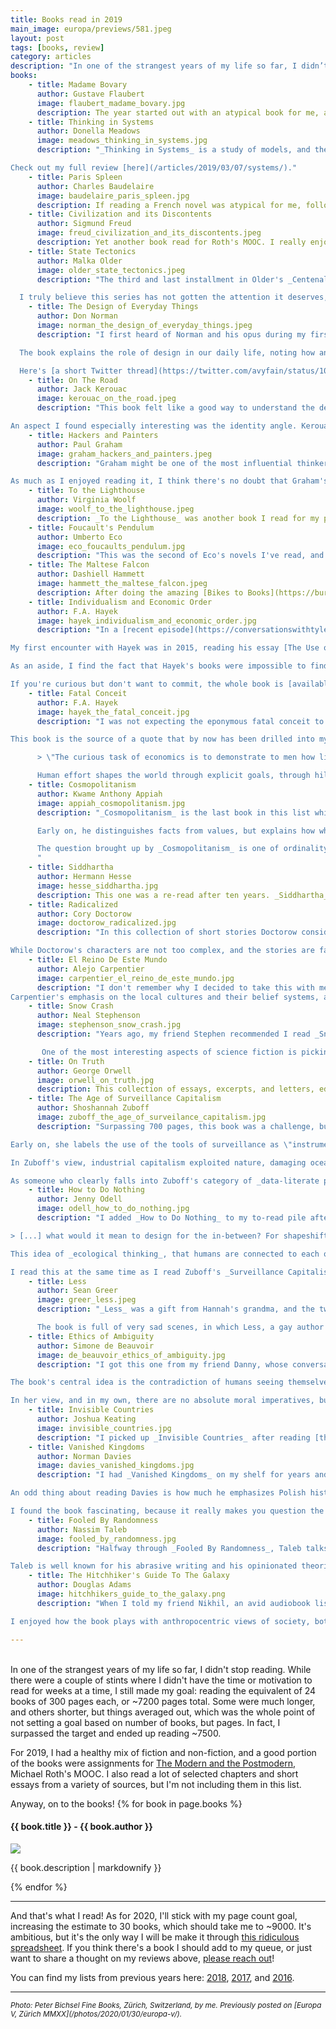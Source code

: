 ```yaml
---
title: Books read in 2019
main_image: europa/previews/581.jpeg
layout: post
tags: [books, review]
category: articles
description: "In one of the strangest years of my life so far, I didn’t stop reading. While there were a couple of stints where I didn’t have the time or motivation to read for weeks at a time, I still made my goal: reading the equivalent of 24 books of 300 pages each, or ~7200 pages total."
books:
    - title: Madame Bovary
      author: Gustave Flaubert
      image: flaubert_madame_bovary.jpg
      description: The year started out with an atypical book for me, a piece of French literature that was assigned reading for the MOOC on Modernism and Postmodernism mentioned above. The novel critiques the rise of the bourgeoisie and their desire for climbing the social ladder, which explained its inclusion in the course. I went in thinking I wouldn't enjoy it, but the notes on gender roles and class difference, paired with the dichotomies of urban vs. rural life and religious vs. scientific thought through the eyes of XIX century French people made it worth my time. Flaubert does an outstanding job of delineating the boundaries of the worlds in which his characters develop as the middle class carves itself a spot in society, and I finished the book with a deeper understanding of the historical context in which it unfolds.
    - title: Thinking in Systems
      author: Donella Meadows
      image: meadows_thinking_in_systems.jpg
      description: "_Thinking in Systems_ is a study of models, and the ways in which seemingly unrelated problems can be understood using the toolset of stock and flow analysis. Meadows argues that common structures arise from the interaction of simple sub-systems, and that by pattern-matching against a few archetypes we can grasp the long term behavior of many systems. She suggests that we should treat complex system structure as the source of behavior, and think of everything else as epiphenomena. Paraphrasing Meadows, we can use the fact that similar feedback loops lead to similar dynamics to simplify the task of understanding the world around us. I enjoyed reading it, but it felt like a shallow recap of things I had studied before. It's likely not worth reading if you have an engineering background. If you have a suggestion for a good modern follow up that is more technical, I'd love to hear it.\n

Check out my full review [here](/articles/2019/03/07/systems/)."
    - title: Paris Spleen
      author: Charles Baudelaire
      image: baudelaire_paris_spleen.jpg
      description: If reading a French novel was atypical for me, following it with French poetry was even further from the ordinary. This was also part of Roth's class. The book is comprised of 50 prose poems on the beauty and despair of the modern city, touching on morality, time, poverty, envy, class conscience, and guilt. While Baudelaire describes XIX century Paris specifically in his poems, it's very strange how many of the same ideas could be used to describe the relationships between the strangers sharing a city in 2020 San Francisco or New York. It's almost as if most humans are awful with each other everywhere, and at every point in time.
    - title: Civilization and its Discontents
      author: Sigmund Freud
      image: freud_civilization_and_its_discontents.jpeg
      description: Yet another book read for Roth's MOOC. I really enjoyed the first few chapters, with their focus on history, religion, and the organization of society, including some theorizing on the origins of its rules, but the second half was too abstract and repetitive. In _Civilization and its Discontents_, Freud explores the tensions between individuality and society. He asks us to consider how strange it is that modern society develops institutions as palliative measures against the displeasures of life — think religion and media — and that those same tools ultimately make us feel worse, being the source for much of our misery. His argument revolves around the balancing act we all have to take part in between personal desires and society's expectations. He makes a critique of the role that religion and the modern state take in setting those expectations, which aligned pretty well with some of my own views. The analysis seems convincing, but a lot of the claims are simply not supported by any evidence, and the reader is supposed to take the author's conjectures as true, which I did not care for. I don't think I will be reading more Freud soon.
    - title: State Tectonics
      author: Malka Older
      image: older_state_tectonics.jpeg
      description: "The third and last installment in Older's _Centenal Cycle_ series. Like its two predecessors, State Tectonics takes the reader through a diverse global stage as it tells the story of a speculative social system and its growing pains. Also, like the two previous volumes, _State Tectonics_ touches on ideas of how democracy is strained when there is no agreement on shared objective truths, and questions whether such consensus is possible or even desirable. The narrative is set five years after the end of _Null States_, and the story line continues smoothly with the same characters more or less where you'd expect them to go after a few years. In this book there is an even deeper exploration of the conflict between top down and bottom up approaches to gathering and distributing information as the main characters come to the conclusion that there is no such thing as neutrality.\n

  I truly believe this series has not gotten the attention it deserves, and while I didn't enjoy State Tectonics as much as the previous two in the series, I will likely end up re-reading all three. Older has a lot of layers packed in here, and she does a great job of shining a light on real problems that the rest of us are barely scratching the surface on. I'm excited to see where her work takes her next."
    - title: The Design of Everyday Things
      author: Don Norman
      image: norman_the_design_of_everyday_things.jpeg
      description: "I first heard of Norman and his opus during my first year at Northwestern, where every engineering freshman has to take a class on design and communication. Norman is one of the founders of the engineering school's Design Institute, so probably he had a hand in the original curriculum of that class, and still holds some influence in his position as an emeritus professor.\n

  The book explains the role of design in our daily life, noting how an average person interacts with tens of thousands of objects, and how learning to use each one takes time and effort. The designer's job in Norman's eyes is to think of how objects and processes can be built to minimize the amount of time necessary to use or understand them, but more importantly to reduce the chance of user errors. \"If an error is possible, someone will make it\" was one of the lines in the book that I related to the most as a software engineer. Half of the programmer's job is thinking of all the ways in which things could go wrong, and the edge cases that require special handling. Importantly, people also design the tools with which we design, and we can build constraints into those tools to help our future selves avoid mistakes in the creation process. Norman's ideas are very straightforward, and many of his examples are famous by now, like his example of door handles that indicate _push_ or _pull_, or the many ways in which a diskette could be inserted in a computer (translating today to the [painful USB-A standard](https://pbs.twimg.com/media/Dz05QvqUYAAapau?format=jpg)). However, while the ideas are simple, keeping them present in the creative process is really tough, particularly while satisfying many other constraints.\n

  Here's [a short Twitter thread](https://twitter.com/avyfain/status/10981001150786928640) with a few excerpts that I compiled as I was reading, but I do very much recommend reading the whole thing. It will be worth your time, and make you see the objects in your daily life in a new light."
    - title: On The Road
      author: Jack Kerouac
      image: kerouac_on_the_road.jpeg
      description: "This book felt like a good way to understand the development of culture in mid-century US, and a good (although narrow) view of the lower middle class lifestyle of San Franciscans back then. Of course, I knew of the Beats. I live in San Francisco and often hang out at City Lights and the surrounding area in North Beach, but this was my first time reading one of their main works. The book is a fun read, and I really enjoyed the twisting and turning trips that Sal and Dean went on, meeting friends and strangers along the way.\n

An aspect I found especially interesting was the identity angle. Kerouac writes \"I thought of all my friends from one end of the country to the other and how they were really all in the same vast backyard doing something so frantic and rushing about\" which reminded me of [Imagined Communities](https/articles/2018/01/07/books#imagined-communities), and the role that shared time plays in our identities. In _On The Road_, shared time and culture comes from media, especially music. I found it notable that when Kerouac talks about his friends _in a shared vast backyard_, the yard is limited to the United States, and perhaps a bit of its bordering neighbors where his friends might have percolated to. Later in the book the backyard expands to a crew of Mexicans in Bakersfield and Sabinal. I found the book to be very much an artifact of American culture, which was part of what made it worthwhile."
    - title: Hackers and Painters
      author: Paul Graham
      image: graham_hackers_and_painters.jpeg
      description: "Graham might be one of the most influential thinkers in Silicon Valley. I've been reading his work for years, and a few years ago I even spent some time [analyzing the hidden network behind his essays](/projects/2015/03/07/pg/), so _Hackers and Painters_ had been on my to-read list for a while. Much like the essays he posts on [his site](http://paulgraham.com/articles.html), the ones featured in this book cover a lot of ground: from super nerdy treatises on programming languages (particularly Lisp), to quick thoughts on entrepreneurial strategies, analyses on culture and wealth, education, history and more. Throughout the book, Graham makes sure to pepper in aphorisms on the relationships between art, history, and innovation.\n

As much as I enjoyed reading it, I think there's no doubt that Graham's best essays follow this book. If you are interested in startups, you can't miss [Before the Startup](http://paulgraham.com/before.html), [Do Things That Don't Scale](http://paulgraham.com/ds.html), [Default Alive or Dead](http://paulgraham.com/aord.html), and [Startup = Growth](http://paulgraham.com/growth.html), etc... However, make sure not to drink too much [kool-aid](https://www.leveragedsellout.com/2014/02/the-book-of-graham/) — after all, the Bay Area is well known for it."
    - title: To the Lighthouse
      author: Virginia Woolf
      image: woolf_to_the_lighthouse.jpeg
      description: _To the Lighthouse_ was another book I read for my philosophy course. While it is considered one of the best novels of the XX Century, out of all of the stuff I read for my class it was possibly the one I found the most boring and confusing. Woolf weaves the story of a family through their visits to their summer house where friends and visitors often come over for social events. The occurrence of World War I completely changes the characters’ tone between the first and last sections of the book, sharply expressing the central theme of how the passing of time affects human relationships with others, and with themselves.  _To the Lighthouse_ is a study on human perception, with the same objects, standing in for different metaphors and different meanings for different characters, sometimes in the same moment, and sometimes spanning years. There were interesting passages, and some of the characters' inner-dialogues were compelling, but ultimately I don't think the book was engaging enough to recommend.
    - title: Foucault's Pendulum
      author: Umberto Eco
      image: eco_foucaults_pendulum.jpg
      description: "This was the second of Eco's novels I've read, and I enjoyed it even more than _The Name of the Rose_. The _Pendulum_ follows a group of editors as they develop a vanity press as a side business, inviting authors of occult and mystical topics to publish their works. As the plot develops, the editors start to believe some of the conspiracy theories being pandered by their clients, and ultimately end up learning too much, endangering themselves by association. The kabbalistic references and the esoteric spiritual stuff went a bit too far for my taste, but Eco's play with intertextuality, along with his mixing of history and fiction was just wonderful. Perhaps my favorite thing about the book was the characters' transition from skeptics to credulous followers, and the way in which they show that we're all susceptible to a cohesive narrative."
    - title: The Maltese Falcon
      author: Dashiell Hammett
      image: hammett_the_maltese_falcon.jpeg
      description: After doing the amazing [Bikes to Books](https://burritojustice.com/bikes-to-books-map/) tour of San Francisco, and hearing of the murder of Miles Archer, I was inspired to pick up _The Maltese Falcon_ and dive into the mystery genre for the first time. Instead of reading it, I listened to the audiobook, which made the book feel like the film noir classic that it is. It follows detective Sam Spade as he investigates a set of murders linked to the search for a falcon statuette. There aren't many surprises in terms of character development, but the plot itself is full of twists, and written in an unabashedly 20's tone. If the _Falcon_ seems full of obvious tropes, it is likely because Hammett built the template for the authors that came after him.
    - title: Individualism and Economic Order
      author: F.A. Hayek
      image: hayek_individualism_and_economic_order.jpg
      description: "In a [recent episode](https://conversationswithtyler.com/episodes/russ-roberts/) of _Conversations with Tyler_, the host, Tyler Cowen, asked Russ Roberts which of Hayek's books had influenced him the most. Russ replied with _The Fatal Conceit_, but added that he points people to read Hayek's essays in _Individualism and Economic Order_ to get acquainted with his work first instead. So here we are.\n

My first encounter with Hayek was in 2015, reading his essay [The Use of Knowledge in Society](https://fee.org/articles/the-use-of-knowledge-in-society) (which is included in this book) after my Money and Banking professor suggested it while discussing my interest in agent-based modeling and emergent behavior. Little did I know how much that conversation would influence my views. The essays in this collection mostly revolve around the pervasiveness of _knowledge problems_ and our lack of tools to get to optimal answers analytically in a complex world, but cover a broad set of topics, from political philosophy to language, history, and science. There's a lot of deep thinking here on human incentives, social bonds, the organization of society, and more. On the other hand, Hayek also spends time on discussions that seem for the most part irrelevant today, such as the direct attacks on Soviet planning. If I had to recommend an essay from this set other than _Use of Knowledge_, it'd have to be [Individualism: True and False](https://fee.org/articles/individualism-true-and-false/), less so for the controversy between the strains of liberalism it tries to explain, but instead for its arguments for local knowledge and the value of individual decisionmaking in the concentric circles around each one of us as individuals. Hayek's work is accessible, but densely packed and layered. It'll take me a few re-reads to fully understand his positions.\n

As an aside, I find the fact that Hayek's books were impossible to find quite troubling. My [dismayed tweets](https://twitter.com/avyfain/status/1140304154109235201) about the search for a the book in both SF and in Boston didn't help me find a local bookstore carrying it, but it inspired my brother Max and my twitter friend [Dave Skott](https://twitter.com/dskott) to gift me a copy each, and the same tweets led to a fun evening in Cambridge with Jack Diedrich. A big thank you to each of them!\n

If you're curious but don't want to commit, the whole book is [available as a pdf](https://cdn.mises.org/Individualism%20and%20Economic%20Order_4.pdf) from the Mises Institute."
    - title: Fatal Conceit
      author: F.A. Hayek
      image: hayek_the_fatal_conceit.jpg
      description: "I was not expecting the eponymous fatal conceit to be as basic as the belief \"that man can shape the world around him according to his wishes.\" This might be one of the most basic ideas behind Hayek's thinking, and at face value it sounds simple, but it is beyond subtle. Humans are not good at figuring out first and second order effects, and while we think we can grasp the relationships between different systems, most of the world around us is full of interaction effects that can't be easily untangled.\n

This book is the source of a quote that by now has been drilled into my brain:\n

      > \"The curious task of economics is to demonstrate to men how little they really know about what they imagine they can design.\"\n

      Human effort shapes the world through explicit goals, through hill climbing, but perhaps most importantly through unintended consequences."
    - title: Cosmopolitanism
      author: Kwame Anthony Appiah
      image: appiah_cosmopolitanism.jpg
      description: "_Cosmopolitanism_ is the last book in this list which I read for my class on modernism, which only assigned a single chapter from it, but I found the arguments so convincing that I went on to read the whole thing. The book wrests with the idea of moral relativism, one which I discovered as a teenager debating rabbis peddling their _objective_ truths. It was exactly my kind of book. Appiah starts out on his search for a moral middle ground with Sir Richard Francis Burton's analogy of a broken mirror, each shard of which reflects one part of a complex truth from its own particular angle. Most of us think that our little shard of mirror reflects the whole. Appiah instead takes the metaphor further: it's not a single mirror, but instead \"lots of mirrors, lots of moral truths.\" The book then goes on to try and develop a way to deal with this lack of objectivity in a globalized world.\n

      Early on, he distinguishes facts from values, but explains how what we consider factful science in the end is just a narrative. For example, our explanation of how boiling water kills germs in it to make it pure might as well be the primitive villager's explanation of fire cleaning the evil spirits from the water - we don't truly understand the process, so our \"fact\" of germs is as true as the villager's \"evil spirits.\" They're both useful abstractions to help us deal with the world. Science, as an institution, allows us to refine our ideas and to get to deeper and more correct explanations, but it by definition relies on the falsifiability of facts. What is not falsifiable, however, is that we have a shared experience. We live in the same world, and interact in the same time scales, while we might not share the same stories about why things are the way they are, we have obligations to each other because our decisions affect the possible lives of others around us. As Appiah says, \"the real challenge to cosmopolitanism isn’t the belief that other people don't matter at all, its the belief that they don’t matter very much.\"\n

      The question brought up by _Cosmopolitanism_ is one of ordinality. Assuming we agree to disagree, and that different people's values can all be valid at the same time, in times of conflict how do we decide whose values are more important, and who must yield? Here, the unit might be the nuclear family, the tribe, or the nation. It boils down to a question of _us versus them_, and I don't think Appiah pretends to have the answer.
      "
    - title: Siddhartha
      author: Hermann Hesse
      image: hesse_siddhartha.jpg
      description: This one was a re-read after ten years. _Siddhartha_ is a novel about life and its many stages, and finding peace in the flow of time. The plot spans the lifetime of the main character, but I was surprised by how little I remembered of the second half of the story. It narrates the life of a young man who leaves his home in search for enlightenment. In his quest, young Siddhartha latches onto new philosophies, and rejects them in turn, until he finds himself disillusioned and decides to lead a simpler life as a ferryman on a river, ultimately being fulfilled. The book is short, but packs a lot of important questions.
    - title: Radicalized
      author: Cory Doctorow
      image: doctorow_radicalized.jpg
      description: "In this collection of short stories Doctorow considers issues at the intersection of technology and politics, with each story focusing on a completely different topic. The book opens with _Unauthorized Bread_, my favorite of the four, where a young marginalized refugee learns to hack her way around the DRM system in her subsidized apartment complex, empowering her immigrant neighbors by teaching them to jailbreak their devices, along the way challenging the economic system that allows her and her family to stay there. I didn’t think a story about toasters could be this fun. Next up, _Model Minority_ discusses the problems of police brutality through a Superman-like character. It raises interesting questions about immigration and identity, but out of the four stories it was probably the one I liked the least, perhaps because I'm generally allergic to superheroes. The eponymous _Radicalized_ is a critique of the healthcare system in the US. It explores the ways in which social media can be both a source of solace, as well as a catalyst for change that can pull us into fanaticism. It is a clever way to make us confront the dangers of [base rate fallacies](https://en.wikipedia.org/wiki/Base_rate_fallacy). Lastly, _Masque of the Red Death_ is a modern take on Edgar Allan Poe's [namesake story](https://en.wikipedia.org/wiki/The_Masque_of_the_Red_Death), following a prepper VC and his friends as they save themselves from the collapse of civilization. The story reads as a dark parody of the kind of disaster that could lead to the communities that Doctorow writes about in [Walkaway](https://faingezicht.com/articles/2018/01/07/books/#walkaway).\n

While Doctorow's characters are not too complex, and the stories are fairly linear, I found them to be fun, and more importantly they made me wonder about whether the world we live in today could become one of Doctorow's worlds. For better and for worse, his speculative futures seem pretty possible."
    - title: El Reino De Este Mundo
      author: Alejo Carpentier
      image: carpentier_el_reino_de_este_mundo.jpg
      description: "I don't remember why I decided to take this with me when I went back home last year. Carpentier's book was assigned reading in high school, and like the responsible student that I was, I skipped it. _El Reino De Este Mundo_ is a historical novel that tells the events of the Haitian Revolution at the turn of the nineteenth century through the eyes of a slave. While the book narrates real historical events, it is brimming with characters with magical powers, and many unexplainable situations. In the prologue, Carpentier calls this style _lo real maravilloso_, a precursor to the later Latin American literature movement that became magical realism.\n
Carpentier's emphasis on the local cultures and their belief systems, and the effect those had on the events of the revolution makes the book read like a comparative analysis with the French colonizers as he draws stark parallels between the two set of characters. Not knowing anything about the history of Haiti probably made the experience of reading _El Reino De Este Mundo_ worse, but it was still enjoyable. "
    - title: Snow Crash
      author: Neal Stephenson
      image: stephenson_snow_crash.jpg
      description: "Years ago, my friend Stephen recommended I read _Snow Crash_ (some of his thoughts on it [here](https://hackernoon.com/snow-crash-revisited-grokking-a-satire-of-mimesis-23de3ac05f47). It took some time but I made it. I'd place _Snow Crash_ in a similar category to _Neuromancer_: a novel whose imagined technologies went from being impossibly abstract and elusive to unavoidable, almost certain. It is baffling to think this book was published before I was born. The novel develops in a not-too-distant future, where a virtual reality successor to the Internet called the Metaverse acts as a parallel world to our own. Playing with concepts from anthropology, religion, linguistics, and more, Stephenson creates an immersive world where computer nerds, organized crime bosses, international terrorists, and skateboard couriers fight each other for control.\n

       One of the most interesting aspects of science fiction is picking up on things which the author could not imagine a future world missing. You're meant to expect the imagined futures of high tech innovations, but not things like _Neuromancer_'s anachronistic payphone calls or _Snow Crash_'s pizza delivery. _Snow Crash_ is full of these little easter eggs, which makes it all the more amusing."
    - title: On Truth
      author: George Orwell
      image: orwell_on_truth.jpg
      description: This collection of essays, excerpts, and letters, edited by Adam Hochschild, is an exercise in showcasing Orwell's thoughts as if he were writing today, in the age of alternative facts and fake news. Writing in the 40s, Orwell distills tensions between democracy and war, conflicts of national identity and belonging, and the changing time scales of shared truth. Orwell's writing is great, as I expected, but I found the book repetitive, and the use of over-designed pullout quotes and odd layouts to be distracting. I'd assume there are better collections out there.
    - title: The Age of Surveillance Capitalism
      author: Shoshannah Zuboff
      image: zuboff_the_age_of_surveilance_capitalism.jpg
      description: "Surpassing 700 pages, this book was a challenge, but only a few pages in its content already felt monumental, defining. In her book, Zuboff defines surveillance capitalism as a new form of market accumulation, one in which the population is surveilled by corporations and harvested for their behavioral data. She further claims that modern tech companies operate under economic incentives that undermine human self-determination, building prediction models that shape our world, and our decisions. Reading it reminded me of Seeing Like A State, and the ways in which [high modernism](https://en.wikipedia.org/wiki/High_modernism) pushed for more legible societies. This is more of the same, but on software-powered steroids. Her conclusions are alarming, bordering on fodder for the ongoing moral panic around the power of big tech, but I found her perspective valuable.\n

Early on, she labels the use of the tools of surveillance as \"instrumentarianism,\" designating its \"expression in a ubiquitous sensate, networked, computational infrastructure\" as the _Big Other_. Perhaps coincidentally, Lacan uses the same phrasing (\"the Big Other\") to describe the frame of language and law we are all born into. Zuboff’s fear, which I share, is that we’re moving to a world where individuals can’t opt out of this surveillance capitalist system, much like one has no choice but to accept and develop in the environment of a Lacanian \"Big Other.\"\n

In Zuboff's view, industrial capitalism exploited nature, damaging oceans, forests, and rivers, while surveillance capitalism exploits human nature, damaging the social bonds between us and our sense of self through learned helplessness and habituation. She draws parallels between the rise of industrial capitalism and mass production to the rise of surveillance capital. She compares each era's leaders' calls for technological inevitability and the fights against the regulation of their enterprises, pointing out the previous eras' businessmen’s complaints mirror those of today. Sure, transparency and respect for privacy would inconvenience their business models, and so did environmental regulation for industrial capital long ago, but we’re better off for it. Throughout the book, she builds a case against tech companies self-regulating, reviewing the history of how companies like Google and Facebook came about and noting that the incentives behind their enterprises from their inception necessitated the ability to extract information from their users.\n

As someone who clearly falls into Zuboff's category of _data-literate priests_, literally building experimentation and analytics systems for one of these big companies, reading _The Age of Surveillance Capitalism_ was tough, even if I can find solace in my company's policies around privacy. Zuboff doesn't have a specific call to arms, but instead attempts to build a framework and a language, to steep it in historical perspective, and to provide us important questions to continue the ongoing discussion with a more constructive toolkit. She invites us to tackle the inherent tradeoffs in these technologies head on. We're all using these \"free\" services voluntarily, because they provide us value, but most of us don't realize their true cost. I hope Zuboff's framing becomes more widespread. Making the asymmetries involved more explicit and pointing out the hidden incentive structures is a laudable goal."
    - title: How to Do Nothing
      author: Jenny Odell
      image: odell_how_to_do_nothing.jpg
      description: "I added _How to Do Nothing_ to my to-read pile after reading Odell's wonderful essay [Designing for the In-Between](https://medium.com/s/world-wide-wtf/designing-for-the-in-between-hybrids-1990s-net-art-and-a-giant-floating-worm-34be64b872d3), a recommendation I got from Alvaro Videla on the liminal space of our identities, biology, art, etc, and thoroughly enjoying it. Her book asks a lot of the same questions as this essay, pushing the reader to consider the arbitrariness of the categories and taxonomies in which we organize ourselves and the world around us:\n

> [...] what would it mean to design for the in-between? For shapeshifting selves, for emergent alliances, for ambiguity, for contradiction? What would a social network look like that isn’t extractive, that would not appropriate but rather _accommodate_ individuals and the not-quite-one, not-quite-two nature of actual interaction and identity? What’s the opposite of a trigger? How do you design for patience, for subtlety? Is it possible to build a system that’s as alive as we are?\n

This idea of _ecological thinking_, that humans are connected to each other and to our environment in subtle ways, was refreshing, and now I see it everywhere. While the title is misleadingly self-help-y (there is no guide or tutorial in this _how to_ book), and the book felt a bit longer than it should have been, I really appreciated the wide-ranging perspectives that it had to offer on today's zeitgeist of ideological crises and how to react to it. If anything, Odell's book is an argument in favor of nuance over clear cut definitions. Is the organism the bee, or the beehive? Is a person from one place, or many? Which pieces of our identities and personalities fall somewhere along a spectrum, and not on a clear A or B?\n

I read this at the same time as I read Zuboff's _Surveillance Capitalism_, and was curiously surprised by the parallel references. Both authors summon examples from Skinner, Arendt, etc, to make similar arguments about the human condition. I couldn't figure out if there was a relationship between the two beyond plain common influences, but it felt serendipitous to go back and forth between them and see two faces of the same coin."
    - title: Less
      author: Sean Greer
      image: greer_less.jpeg
      description: "_Less_ was a gift from Hannah's grandma, and the two of us read it together in bits throughout the year. Unfortunately, this meant reading without much continuity, which made the experience less than ideal for a novel where years of the protagonist's life are compressed into flashbacks and retellings during his travels. We'd often lose track of the characters, and be confused about where in the world Arthur Less was, or had been. The fact that there were constant self-referential notes and other very meta comments didn't make things more clear.\n

      The book is full of very sad scenes, in which Less, a gay author living in San Francisco, swings between confronting and escaping his past and what he sees as the failings of his life, both personally and professionally. The book's structure is creative, and I wasn't sure where Greer was taking us in his empathy-building adventure, which made it an interesting light read. After all the heartbreak that Greer puts Less through, from where I sit, the story of Arthur Less is not so bad."
    - title: Ethics of Ambiguity
      author: Simone de Beauvoir
      image: de_beauvoir_ethics_of_ambiguity.jpg
      description: "I got this one from my friend Danny, whose conversations with me often end up in existential doubts. I found De Beauvoir's writing to be obtuse and inaccessible, especially considering that _Ethics of Ambiguity_ is supposed to be one of the more approachable existentialist texts. The translation might be part of it, but more often than not I felt like full sentences didn't have any logical meaning, were not really falsifiable, and only were there to sound pompous.\n

The book's central idea is the contradiction of humans seeing themselves as the only free agent in a world of objects, while being in turn an object for others. Classifying people into different buckets based on their relationship to freedom, de Beauvoir explains how the child's realization that the world around us is not static marks a juncture at which each one of us must either submit to our environment as ready-made or decide to try and change it. We can either take the values and ideas imposed on us by the time and place that we're born into, or we can question them and make our own decisions of how to live life. She further subdivides the groups that recognize their own freedom into into nihilists, adventurers, etc.\n

In her view, and in my own, there are no absolute moral imperatives, but there is a real world around us that constrains what we can and can't do. Understanding we have choices while developing ourselves in this setting is the source of our humanity, with ambiguity stemming from the challenge of making meaning out of the meaningless."
    - title: Invisible Countries
      author: Joshua Keating
      image: invisible_countries.jpg
      description: "I picked up _Invisible Countries_ after reading [this thread](https://twitter.com/balajis/status/1162421314759450624) from Balaji Srinivasan on \"M&A for countries.\" It is easy to forget that the current paradigm of every bit of land being assigned to a political entity through mutual recognition with its peers is relatively new. Keating makes a compelling case against the concept of Westphalian sovereignty and it's modern U.N. sponsored expression by bringing specific examples that are incongruent with our mental model of what a country _is_, including new de-facto states like Abkhazia and centuries-old organizations like the Knights of Malta. Importantly, Keating's book is more descriptive than prescriptive. He doesn't try to propose a new world order, but instead tries to poke holes in very ingrained notions of how the world works. Keating keeps things interesting by bringing in specific examples from his travels. For such a dense and nuanced topic, his accessible writing definitely helps drive the point home."
    - title: Vanished Kingdoms
      author: Norman Davies
      image: davies_vanished_kingdoms.jpg
      description: "I had _Vanished Kingdoms_ on my shelf for years and started reading it at the beginning of the year, but dropped it and re-started after six months. The structure of the book is pretty unique. Each chapter covers the history of a specific place/empire in three sections: First, Davies presents a bit of what exists there today, in modern times. Then, he brings up a historical sketch of its ancient peoples and rulers (this piece forms the bulk of each chapter). Lastly, he tells us if and how those empires are remembered in the places’ collective memory. Davies goes broad in geography as well as in eras covered, presenting the precursors to most of today's European nations. The author does a really good job of painting a full picture of each of these places and their peoples. Not being a history buff, I found myself in many Wikipedia rabbit holes.\n

An odd thing about reading Davies is how much he emphasizes Polish history. I never knew how pivotal Poland's role was in the development of modern Europe. This is especially ironic considering I'm the descendant of Polish Jewish immigrants, but I guess they never really saw themselves as Poles until they were externally defined as such by Costa Ricans that didn't know better. I wish I knew more about how my great grandfather made it from Poland to Berlin, or how my dad's side of the family landed in Żelechów, and which of the places/nations Norman discusses they identified with, if any. Unfortunately, even recent history can get lost.\n

I found the book fascinating, because it really makes you question the cohesiveness of groups of people that today are taken for granted, the arbitrariness of borders, and the unequivocal path dependence of history. While Davies assumes you know a good amount of background history (especially when discussing the antecedents of the UK, Germany, or France) he lays the groundwork to make centuries of history pretty accessible. Can't recommend this one enough."
    - title: Fooled By Randomness
      author: Nassim Taleb
      image: fooled_by_randomness.jpg
      description: "Halfway through _Fooled By Randomness_, Taleb talks about his experience of rediscovering Karl Popper and his works, having it suddenly click in his brain, and proceeding by devouring his works. It was odd to read that, as I could easily draw a parallel to myself. I first read Taleb ~7 years ago, didn’t get it, and after picking it up again last year, it only took a couple of days to finish his first book, and put a hold on the next one at the library.\n

Taleb is well known for his abrasive writing and his opinionated theories, but the arguments he makes in _Fooled by Randomness_ about how often we underestimate the effect of randomness in our day to day lives seem broadly undeniable. Taleb calls us out on our behavior again and again, particularly our overestimation of causality and our embracing of narratives to explain the world. As he'd say \"The problem with thinking is that it causes you to develop illusions,\" which in some way is just a way of advising us to remain skeptical, and to constantly remember that randomness plays a bigger role than our brains allow us to understand."
    - title: The Hitchhiker's Guide To The Galaxy
      author: Douglas Adams
      image: hitchhikers_guide_to_the_galaxy.png
      description: "When I told my friend Nikhil, an avid audiobook listener, that I was looking for a good light audiobook novel he suggested I do _The Hitchhikers Guide_. He hadn't listened to it, but given that it was originally a radio comedy he thought it'd be a good option.\n

I enjoyed how the book plays with anthropocentric views of society, both at the level of the earth as a planet and the human species in a much broader world. The chapters discussing the _Infinite Improbability Drive_ were really fun, particularly because I was also reading Taleb's _Fooled By Randomness_ at the same time, and the mere idea of traveling by simultaneously visiting every point of a probability distribution function was amusing. Being constantly surprised by the origin story of memes, both those that I already knew came from the book (42, _don't panic_, etc.) to those that I didn't (Paranoid Android! Thanks for all the fish! Towelie!) made listening to it quite entertaining, but considering the outsized role it has in pop culture, I had gone in with too high expectations and was ultimately a bit disappointed."

---
```


<br>In one of the strangest years of my life so far, I didn't stop reading. While there were a couple of stints where I didn't have the time or motivation to read for weeks at a time, I still made my goal: reading the equivalent of 24 books of 300 pages each, or ~7200 pages total. Some were much longer, and others shorter, but things averaged out, which was the whole point of not setting a goal based on number of books, but pages. In fact, I surpassed the target and ended up reading ~7500. 

For 2019, I had a healthy mix of fiction and non-fiction, and a good portion of the books were assignments for [The Modern and the Postmodern](https://www.coursera.org/learn/modern-postmodern-1/), Michael Roth's MOOC. I also read a lot of selected chapters and short essays from a variety of sources, but I'm not including them in this list. 

<!-- For those, check out my [links of the year recap](/). -->

Anyway, on to the books!
{% for book in page.books %}
  <div class="book-review" id="{{book.title | downcase | replace: ' ', '-'}}">
  <h4>{{ book.title }} - {{ book.author }}</h4>
  <img class="book-cover book-border" src="{{ site.image_path }}books/{{ book.image }}">
  <p>{{ book.description | markdownify }}</p>
  </div>
{% endfor %}

<hr>

And that's what I read! As for 2020, I'll stick with my page count goal, increasing the estimate to 30 books, which should take me to ~9000. It's ambitious, but it's the only way I will be make it through [this ridiculous spreadsheet](https://docs.google.com/spreadsheets/d/1VkbAVV86-HRxxl0PlCTVl_beF2GjvofUYeVyuNAAQTg/edit#gid=0). If you think there's a book I should add to my queue, or just want to share a thought on my reviews above, [please reach out](/contact)!

You can find my lists from previous years here: [2018](/articles/2019/02/14/books/), [2017](/articles/2018/01/07/books/), and [2016](/articles/2017/01/06/books/).

<hr>
<small><em>Photo: Peter Bichsel Fine Books, Zürich, Switzerland, by me. Previously posted on [Europa V, Zürich MMXX](/photos/2020/01/30/europa-v/).</em></small>
